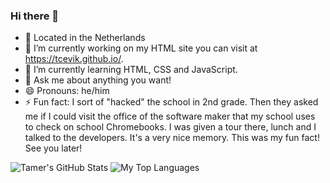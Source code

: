 ### Hi there 👋
- 📍 Located in the Netherlands
- 🔭 I’m currently working on my HTML site you can visit at https://tcevik.github.io/.
- 🌱 I’m currently learning HTML, CSS and JavaScript.
- 💬 Ask me about anything you want!
- 😄 Pronouns: he/him
- ⚡ Fun fact: I sort of "hacked" the school in 2nd grade. Then they asked me if I could visit the office of the software maker that my school uses to check on school Chromebooks. I was given a tour there, lunch and I talked to the developers. It's a very nice memory. This was my fun fact! See you later!

![Tamer's GitHub Stats](https://github-readme-stats.vercel.app/api?username=TCevik&show_icons=true&theme=dark)
![My Top Languages](https://github-readme-stats.vercel.app/api/top-langs/?username=TCevik&theme=dark)
